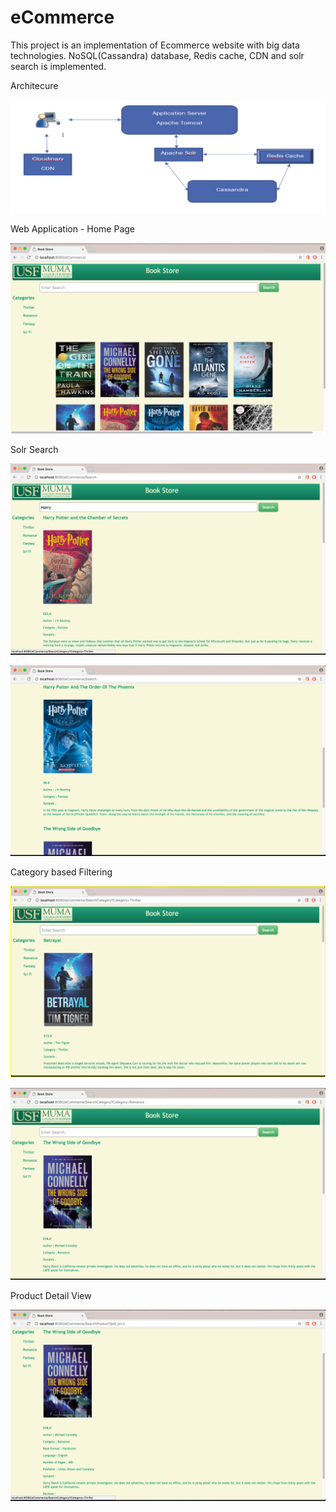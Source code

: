 # eCommerce
This project is an implementation of Ecommerce website with big data technologies. NoSQL(Cassandra) database, Redis cache, CDN and solr search is implemented.

Architecure

![promisechains](https://github.com/nikhil-ramg/eCommerce/blob/master/images/Picture1.png?raw=true)

Web Application - Home Page

![promisechains](https://github.com/nikhil-ramg/eCommerce/blob/master/images/Picture2.png?raw=true)

Solr Search

![promisechains](https://github.com/nikhil-ramg/eCommerce/blob/master/images/Picture3.png?raw=true)

![promisechains](https://github.com/nikhil-ramg/eCommerce/blob/master/images/Picture4.png?raw=true)

Category based Filtering

![promisechains](https://github.com/nikhil-ramg/eCommerce/blob/master/images/Picture5.png?raw=true)

![promisechains](https://github.com/nikhil-ramg/eCommerce/blob/master/images/Picture6.png?raw=true)

Product Detail View

![promisechains](https://github.com/nikhil-ramg/eCommerce/blob/master/images/Picture7.png?raw=true)
